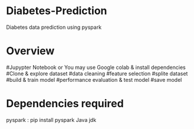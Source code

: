 # Diabetes-Prediction

Diabetes data prediction using pyspark


# Overview

#Jupypter Notebook or You may use Google colab & install dependencies
#Clone & explore dataset
#data cleaning
#feature selection
#splite dataset
#build & train model
#performance evaluation  & test model
#save model

# Dependencies required

pyspark : pip install pyspark
Java jdk


